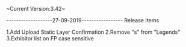 ~Current Version:3.42~



-------------------27-09-2019-----------------
Release Items

1.Add Upload Static Layer Confirmation
2.Remove "s" from "Legends"
3.Exhibitor list on FP case sensitive

